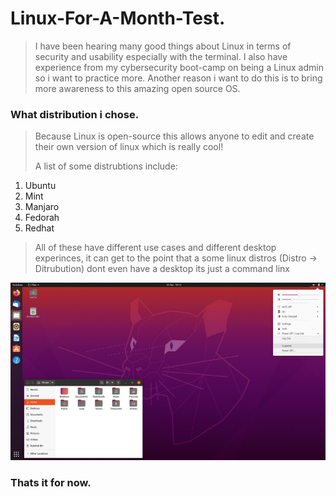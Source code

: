 # Linux-For-A-Month-Test.


>I have been hearing many good things about Linux in terms of security and usability especially with the terminal. I also have experience from my cybersecurity boot-camp on being a Linux admin so i want to practice more. Another reason i want to do this is to bring more awareness to this amazing open source OS.


### What distribution i chose.


>Because Linux is open-source this allows anyone to edit and create their own version of linux which is really cool!
>
> A list of some distrubtions include:
1. Ubuntu
2. Mint
3. Manjaro
4. Fedorah
5. Redhat

>All of these have different use cases and different desktop experinces, it can get to the point that a some linux distros (Distro -> Ditrubution) dont even have a desktop its just a command linx

![What a desktop Linux looks like!](Online_Photos_for_the_readme!\yaru-screenshot-large.jpg)

### Thats it for now.

